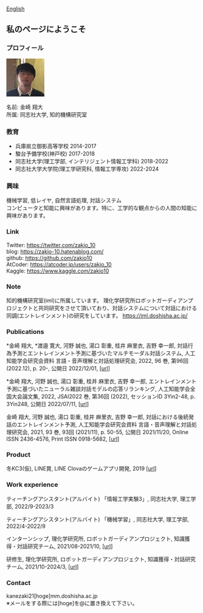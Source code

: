 <a href="../">English</a>
## 私のページにようこそ

### プロフィール
<img src="/images/profile.jpg" width="100" height="100">

名前: 金崎 翔大  
所属: 同志社大学, 知的機構研究室
### 教育
- 兵庫県立御影高等学校 2014-2017
- 駿台予備学校(神戸校) 2017-2018
- 同志社大学(理工学部, インテリジェント情報工学科) 2018-2022
- 同志社大学大学院(理工学研究科, 情報工学専攻) 2022-2024  

### 興味
機械学習, 低レイヤ, 自然言語処理, 対話システム  
コンピュータと知能に興味があります。特に、工学的な観点からの人間の知能に興味があります。

### Link
Twitter: <a href="https://twitter.com/zakio_10">https://twitter.com/zakio_10</a>  
blog: <a href="https://zakio-10.hatenablog.com/">https://zakio-10.hatenablog.com/</a>  
github: <a href="https://github.com/zakio10">https://github.com/zakio10</a>  
AtCoder: <a href="https://atcoder.jp/users/zakio_10">https://atcoder.jp/users/zakio_10</a>  
Kaggle: <a href="https://www.kaggle.com/zakio10">https://www.kaggle.com/zakio10</a>  

### Note
知的機構研究室(iml)に所属しています。  理化学研究所ロボットガーディアンプロジェクトと共同研究をさせて頂いており、対話システムについて対話における同調(エントレインメント)の研究をしています。
<a href="https://iml.doshisha.ac.jp/">https://iml.doshisha.ac.jp/</a>  

### Publications
*金崎 翔大, *渡邉 寛大, 河野 誠也, 湯口 彰重, 桂井 麻里衣, 吉野 幸一郎, 対話行為予測とエントレインメント予測に基づいたマルチモーダル対話システム, 人工知能学会研究会資料 言語・音声理解と対話処理研究会, 2022, 96 巻, 第96回(2022.12), p. 20-, 公開日 2022/12/01, [<a href="https://www.jstage.jst.go.jp/article/jsaislud/96/0/96_20/_article/-char/ja">url</a>]  

*金崎 翔大, 河野 誠也, 湯口 彰重, 桂井 麻里衣, 吉野 幸一郎, エントレインメント予測に基づいたニューラル雑談対話モデルの応答リランキング, 人工知能学会全国大会論文集, 2022, JSAI2022 巻, 第36回 (2022), セッションID 3Yin2-48, p. 3Yin248, 公開日 2022/07/11, [<a href="https://www.jstage.jst.go.jp/article/pjsai/JSAI2022/0/JSAI2022_3Yin248/_article/-char/ja">url</a>]  

金崎 翔大, 河野 誠也, 湯口 彰重, 桂井 麻里衣, 吉野 幸一郎, 対話における後続発話のエントレインメント予測, 人工知能学会研究会資料 言語・音声理解と対話処理研究会, 2021, 93 巻, 93回 (2021/11), p. 50-55, 公開日 2021/11/20, Online ISSN 2436-4576, Print ISSN 0918-5682, [<a href="https://www.jstage.jst.go.jp/article/jsaislud/93/0/93_50/_article/-char/ja/">url</a>]  

### Product
冬KC3(仮), LINE賞, LINE Clovaのゲームアプリ開発, 2019 [<a href="https://www.facebook.com/1767384153502374/posts/2293925790848205/">url</a>]  

### Work experience
ティーチングアシスタント(アルバイト) 「情報工学実験3」,  同志社大学, 理工学部, 2022/9-2023/3  

ティーチングアシスタント(アルバイト) 「機械学習」,  同志社大学, 理工学部, 2022/4-2022/9  

インターンシップ, 理化学研究所, ロボットガーディアンプロジェクト, 知識獲得・対話研究チーム, 2021/08-2021/10, [<a href="https://grp.riken.jp/labs/knowl_acqui_dialogue/">url</a>]  

研修生, 理化学研究所, ロボットガーディアンプロジェクト, 知識獲得・対話研究チーム, 2021/10-2024/3, [<a href="https://grp.riken.jp/labs/knowl_acqui_dialogue/">url</a>]  

### Contact
kanezaki21[hoge]mm.doshisha.ac.jp  
※メールをする際には[hoge]を@に置き換えて下さい。
